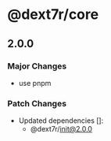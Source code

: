 # @dext7r/core

## 2.0.0

### Major Changes

- use pnpm

### Patch Changes

- Updated dependencies []:
  - @dext7r/init@2.0.0
